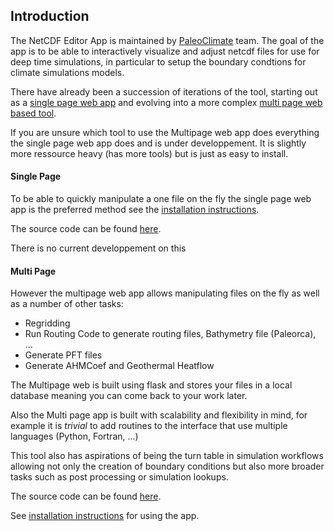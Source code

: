 ## Introduction
The NetCDF Editor App is maintained by [PaleoClimate](https://github.com/Paleoclim-CNRS) team. The goal of the app is to be able to interactively visualize and adjust netcdf files for use for deep time simulations, in particular to setup the boundary condtions for climate simulations models.

There have already been a succession of iterations of the tool, starting out as a [single page web app](/netcdf_editor_app/single) and evolving into a more complex [multi page web based tool](/netcdf_editor_app/multi).

<div class='alert alert-info'>
    If you are unsure which tool to use the Multipage web app does everything the single page web app does and is under developpement. It is slightly more ressource heavy (has more tools) but is just as easy to install.
</div>


#### Single Page
To be able to quickly manipulate a one file on the fly the single page web app is the preferred method see the [installation instructions](/netcdf_editor_app/single#deployements).

The source code can be found [here](https://github.com/Paleoclim-CNRS/netcdf_editor_app/tree/main/Single_Page_WebApp).

<div class='alert alert-warning'>
There is no current developpement on this
</div>

#### Multi Page
However the multipage web app allows manipulating files on the fly as well as a number of other tasks:
- Regridding
- Run Routing Code to generate routing files, Bathymetry file (Paleorca), ...
- Generate PFT files
- Generate AHMCoef and Geothermal Heatflow

The Multipage web is built using flask and stores your files in a local database meaning you can come back to your work later.

Also the Multi page app is built with scalability and flexibility in mind, for example it is _trivial_ to add routines to the interface that use multiple languages (Python, Fortran, ...)

This tool also has aspirations of being the turn table in simulation workflows allowing not only the creation of boundary conditions but also more broader tasks such as post processing or simulation lookups.

The source code can be found [here](https://github.com/Paleoclim-CNRS/netcdf_editor_app).

See [installation instructions](/netcdf_editor_app/multi#installation) for using the app.
